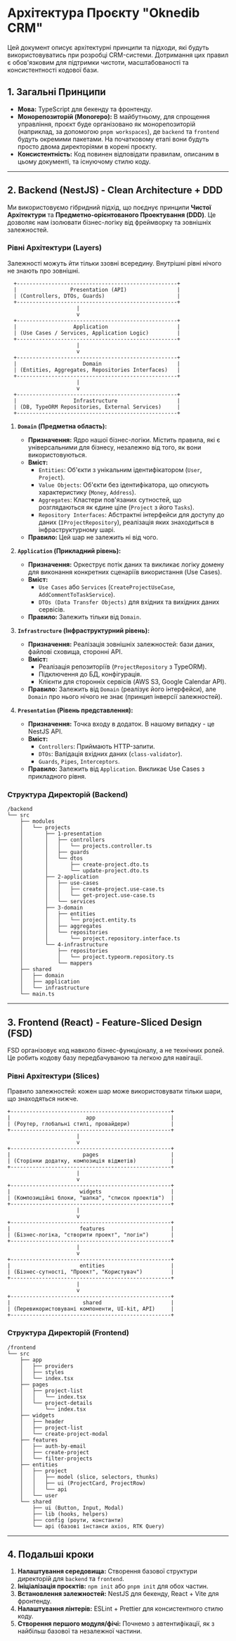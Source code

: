 # Архітектура Проєкту "Oknedib CRM"

Цей документ описує архітектурні принципи та підходи, які будуть використовуватись при розробці CRM-системи. Дотримання цих правил є обов'язковим для підтримки чистоти, масштабованості та консистентності кодової бази.

## 1. Загальні Принципи

- **Мова:** TypeScript для бекенду та фронтенду.
- **Монорепозиторій (Monorepo):** В майбутньому, для спрощення управління, проєкт буде організовано як монорепозиторій (наприклад, за допомогою `pnpm workspaces`), де `backend` та `frontend` будуть окремими пакетами. На початковому етапі вони будуть просто двома директоріями в корені проєкту.
- **Консистентність:** Код повинен відповідати правилам, описаним в цьому документі, та існуючому стилю коду.

---

## 2. Backend (NestJS) - Clean Architecture + DDD

Ми використовуємо гібридний підхід, що поєднує принципи **Чистої Архітектури** та **Предметно-орієнтованого Проектування (DDD)**. Це дозволяє нам ізолювати бізнес-логіку від фреймворку та зовнішніх залежностей.

### Рівні Архітектури (Layers)

Залежності можуть йти тільки ззовні всередину. Внутрішні рівні нічого не знають про зовнішні.

```
  +---------------------------------------------------+
  |                 Presentation (API)                |
  | (Controllers, DTOs, Guards)                       |
  +---------------------------------------------------+
                      |
                      v
  +---------------------------------------------------+
  |                  Application                      |
  | (Use Cases / Services, Application Logic)         |
  +---------------------------------------------------+
                      |
                      v
  +---------------------------------------------------+
  |                     Domain                        |
  | (Entities, Aggregates, Repositories Interfaces)   |
  +---------------------------------------------------+
                      |
                      v
  +---------------------------------------------------+
  |                  Infrastructure                   |
  | (DB, TypeORM Repositories, External Services)     |
  +---------------------------------------------------+
```

1.  **`Domain` (Предметна область):**
    *   **Призначення:** Ядро нашої бізнес-логіки. Містить правила, які є універсальними для бізнесу, незалежно від того, як вони використовуються.
    *   **Вміст:**
        *   `Entities`: Об'єкти з унікальним ідентифікатором (`User`, `Project`).
        *   `Value Objects`: Об'єкти без ідентифікатора, що описують характеристику (`Money`, `Address`).
        *   `Aggregates`: Кластери пов'язаних сутностей, що розглядаються як єдине ціле (`Project` з його `Tasks`).
        *   `Repository Interfaces`: Абстрактні інтерфейси для доступу до даних (`IProjectRepository`), реалізація яких знаходиться в інфраструктурному шарі.
    *   **Правило:** Цей шар не залежить ні від чого.

2.  **`Application` (Прикладний рівень):**
    *   **Призначення:** Оркеструє потік даних та викликає логіку домену для виконання конкретних сценаріїв використання (Use Cases).
    *   **Вміст:**
        *   `Use Cases` або `Services` (`CreateProjectUseCase`, `AddCommentToTaskService`).
        *   `DTOs (Data Transfer Objects)` для вхідних та вихідних даних сервісів.
    *   **Правило:** Залежить тільки від `Domain`.

3.  **`Infrastructure` (Інфраструктурний рівень):**
    *   **Призначення:** Реалізація зовнішніх залежностей: бази даних, файлові сховища, сторонні API.
    *   **Вміст:**
        *   Реалізація репозиторіїв (`ProjectRepository` з TypeORM).
        *   Підключення до БД, конфігурація.
        *   Клієнти для сторонніх сервісів (AWS S3, Google Calendar API).
    *   **Правило:** Залежить від `Domain` (реалізує його інтерфейси), але `Domain` про нього нічого не знає (принцип інверсії залежностей).

4.  **`Presentation` (Рівень представлення):**
    *   **Призначення:** Точка входу в додаток. В нашому випадку - це NestJS API.
    *   **Вміст:**
        *   `Controllers`: Приймають HTTP-запити.
        *   `DTOs`: Валідація вхідних даних (`class-validator`).
        *   `Guards`, `Pipes`, `Interceptors`.
    *   **Правило:** Залежить від `Application`. Викликає Use Cases з прикладного рівня.

### Структура Директорій (Backend)

```
/backend
└── src
    ├── modules
    │   └── projects
    │       ├── 1-presentation
    │       │   ├── controllers
    │       │   │   └── projects.controller.ts
    │       │   ├── guards
    │       │   └── dtos
    │       │       ├── create-project.dto.ts
    │       │       └── update-project.dto.ts
    │       ├── 2-application
    │       │   ├── use-cases
    │       │   │   ├── create-project.use-case.ts
    │       │   │   └── get-project.use-case.ts
    │       │   └── services
    │       ├── 3-domain
    │       │   ├── entities
    │       │   │   └── project.entity.ts
    │       │   ├── aggregates
    │       │   └── repositories
    │       │       └── project.repository.interface.ts
    │       └── 4-infrastructure
    │           ├── repositories
    │           │   └── project.typeorm.repository.ts
    │           └── mappers
    ├── shared
    │   ├── domain
    │   ├── application
    │   └── infrastructure
    └── main.ts
```

---

## 3. Frontend (React) - Feature-Sliced Design (FSD)

FSD організовує код навколо бізнес-функціоналу, а не технічних ролей. Це робить кодову базу передбачуваною та легкою для навігації.

### Рівні Архітектури (Slices)

Правило залежностей: кожен шар може використовувати тільки шари, що знаходяться нижче.

```
+---------------------------------------------------+
|                        app                        |
| (Роутер, глобальні стилі, провайдери)             |
+---------------------------------------------------+
                      |
                      v
+---------------------------------------------------+
|                       pages                       |
| (Сторінки додатку, композиція віджетів)           |
+---------------------------------------------------+
                      |
                      v
+---------------------------------------------------+
|                      widgets                      |
| (Композиційні блоки, "шапка", "список проектів")  |
+---------------------------------------------------+
                      |
                      v
+---------------------------------------------------+
|                      features                     |
| (Бізнес-логіка, "створити проект", "логін")       |
+---------------------------------------------------+
                      |
                      v
+---------------------------------------------------+
|                      entities                     |
| (Бізнес-сутності, "Проект", "Користувач")         |
+---------------------------------------------------+
                      |
                      v
+---------------------------------------------------+
|                       shared                      |
| (Перевикористовувані компоненти, UI-kit, API)     |
+---------------------------------------------------+
```

### Структура Директорій (Frontend)

```
/frontend
└── src
    ├── app
    │   ├── providers
    │   ├── styles
    │   └── index.tsx
    ├── pages
    │   ├── project-list
    │   │   └── index.tsx
    │   └── project-details
    │       └── index.tsx
    ├── widgets
    │   ├── header
    │   ├── project-list
    │   └── create-project-modal
    ├── features
    │   ├── auth-by-email
    │   ├── create-project
    │   └── filter-projects
    ├── entities
    │   ├── project
    │   │   ├── model (slice, selectors, thunks)
    │   │   ├── ui (ProjectCard, ProjectRow)
    │   │   └── api
    │   └── user
    └── shared
        ├── ui (Button, Input, Modal)
        ├── lib (hooks, helpers)
        ├── config (роути, константи)
        └── api (базові інстанси axios, RTK Query)
```

---

## 4. Подальші кроки

1.  **Налаштування середовища:** Створення базової структури директорій для `backend` та `frontend`.
2.  **Ініціалізація проєктів:** `npm init` або `pnpm init` для обох частин.
3.  **Встановлення залежностей:** NestJS для бекенду, React + Vite для фронтенду.
4.  **Налаштування лінтерів:** ESLint + Prettier для консистентного стилю коду.
5.  **Створення першого модуля/фічі:** Почнемо з автентифікації, як з найбільш базової та незалежної частини.

